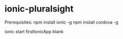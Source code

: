 # ionic-pluralsight

Prerequisites: 
npm install ionic -g
npm install cordova -g

ionic start firstIonicApp blank
